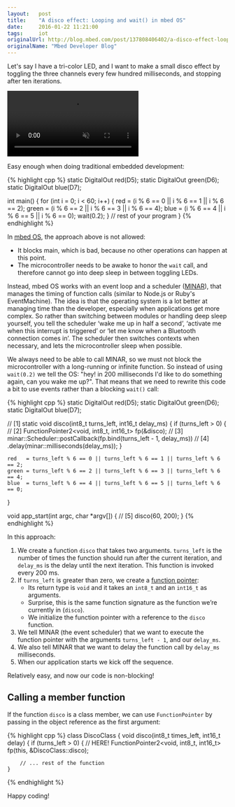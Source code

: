 ```yaml
---
layout:   post
title:    "A disco effect: Looping and wait() in mbed OS"
date:     2016-01-22 11:21:00
tags:     iot
originalUrl: http://blog.mbed.com/post/137808406402/a-disco-effect-looping-and-wait-in-mbed-os
originalName: "Mbed Developer Blog"
---
```


Let's say I have a tri-color LED, and I want to make a small disco effect by toggling the three channels every few hundred milliseconds, and stopping after ten iterations.

<video autoplay="true" muted="true" loop="true">
  <source src="{{ site.baseurl }}/assets/disco.mp4" type="video/mp4"></source>
</video>

<!--more-->

Easy enough when doing traditional embedded development:

{% highlight cpp %}
static DigitalOut red(D5);
static DigitalOut green(D6);
static DigitalOut blue(D7);

int main() {
    for (int i = 0; i < 60; i++) {
        red   = (i % 6 == 0 || i % 6 == 1 || i % 6 == 2);
        green = (i % 6 == 2 || i % 6 == 3 || i % 6 == 4);
        blue  = (i % 6 == 4 || i % 6 == 5 || i % 6 == 0);
        wait(0.2);
    }
    // rest of your program
}
{% endhighlight %}

In [mbed OS](https://www.mbed.com/en/development/software/mbed-os/), the approach above is not allowed:

* It blocks main, which is bad, because no other operations can happen at this point.
* The microcontroller needs to be awake to honor the `wait` call, and therefore cannot go into deep sleep in between toggling LEDs.

Instead, mbed OS works with an event loop and a scheduler ([MINAR](https://docs.mbed.com/docs/getting-started-mbed-os/en/latest/Full_Guide/MINAR/)), that manages the timing of function calls (similar to Node.js or Ruby's EventMachine). The idea is that the operating system is a lot better at managing time than the developer, especially when applications get more complex. So rather than switching between modules or handling deep sleep yourself, you tell the scheduler ‘wake me up in half a second’, ‘activate me when this interrupt is triggered’ or ‘let me know when a Bluetooth connection comes in’. The scheduler then switches contexts when necessary, and lets the microcontroller sleep when possible.

We always need to be able to call MINAR, so we must not block the microcontroller with a long-running or infinite function. So instead of using `wait(0.2)` we tell the OS: "hey! in 200 milliseconds I'd like to do something again, can you wake me up?". That means that we need to rewrite this code a bit to use events rather than a blocking `wait()` call:

{% highlight cpp %}
static DigitalOut red(D5);
static DigitalOut green(D6);
static DigitalOut blue(D7);

// [1]
static void disco(int8_t turns_left, int16_t delay_ms) {
    if (turns_left > 0) {
        // [2]
        FunctionPointer2<void, int8_t, int16_t> fp(&disco);
        // [3]
        minar::Scheduler::postCallback(fp.bind(turns_left - 1, delay_ms))
            // [4]
            .delay(minar::milliseconds(delay_ms));
    }

    red   = turns_left % 6 == 0 || turns_left % 6 == 1 || turns_left % 6 == 2;
    green = turns_left % 6 == 2 || turns_left % 6 == 3 || turns_left % 6 == 4;
    blue  = turns_left % 6 == 4 || turns_left % 6 == 5 || turns_left % 6 == 0;
}

void app_start(int argc, char *argv[]) {
    // [5]
    disco(60, 200);
}
{% endhighlight %}

In this approach:

1. We create a function `disco` that takes two arguments. `turns_left` is the number of times the function should run after the current iteration, and `delay_ms` is the delay until the next iteration. This function is invoked every 200 ms.
2. If `turns_left` is greater than zero, we create a [function pointer](https://docs.mbed.com/docs/getting-started-mbed-os/en/latest/Full_Guide/MINAR/#function-pointers-and-binding-in-minar):
    * Its return type is `void` and it takes an `int8_t` and an `int16_t` as arguments.
    * Surprise, this is the same function signature as the function we’re currently in (`disco`).
    * We initialize the function pointer with a reference to the `disco` function.
3. We tell MINAR (the event scheduler) that we want to execute the function pointer with the arguments `turns_left - 1`, and our `delay_ms`.
4. We also tell MINAR that we want to delay the function call by `delay_ms` milliseconds.
5. When our application starts we kick off the sequence.

Relatively easy, and now our code is non-blocking!

## Calling a member function

If the function `disco` is a class member, we can use `FunctionPointer` by passing in the object reference as the first argument:

{% highlight cpp %}
class DiscoClass {
    void disco(int8_t times_left, int16_t delay) {
        if (turns_left > 0) {
            // HERE!
            FunctionPointer2<void, int8_t, int16_t> fp(this, &DiscoClass::disco);

        // ... rest of the function
    }
{% endhighlight %}

Happy coding!
